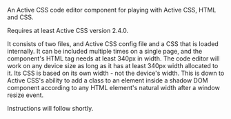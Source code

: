 An Active CSS code editor component for playing with Active CSS, HTML and CSS.

Requires at least Active CSS version 2.4.0.

It consists of two files, and Active CSS config file and a CSS that is loaded internally. It can be included multiple times on a single page, and the component's HTML tag needs at least 340px in width. The code editor will work on any device size as long as it has at least 340px width allocated to it. Its CSS is based on its own width - not the device's width. This is down to Active CSS's ability to add a class to an element inside a shadow DOM component according to any HTML element's natural width after a window resize event.

Instructions will follow shortly.
